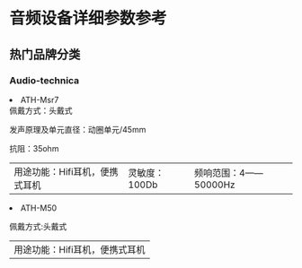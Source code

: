 <h1>音频设备详细参数参考</h1>

<h2>热门品牌分类</h2>

<h3>Audio-technica</h3>

<li>ATH-Msr7</li>

<table>
<tr1>佩戴方式：头戴式</tr1>

<td>用途功能：Hifi耳机，便携式耳机</td>

<tr2>发声原理及单元直径：动圈单元/45mm</tr2>

<td>灵敏度：100Db</td>

<tr3>抗阻：35ohm</tr3>

<td>频响范围：4——50000Hz</td>
</table>

<li>ATH-M50</li>

<table>

<tr1>佩戴方式:头戴式</tr1>

<td>用途功能：Hifi耳机，便携式耳机</td>
</table>
